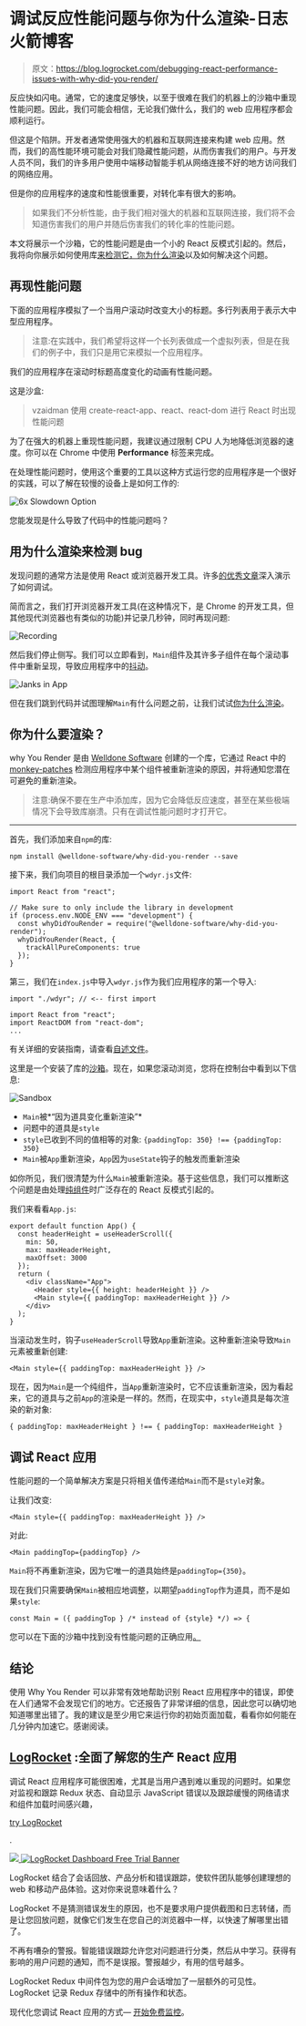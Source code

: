 # 调试反应性能问题与你为什么渲染-日志火箭博客

> 原文：<https://blog.logrocket.com/debugging-react-performance-issues-with-why-did-you-render/>

反应快如闪电。通常，它的速度足够快，以至于很难在我们的机器上的沙箱中重现性能问题。因此，我们可能会相信，无论我们做什么，我们的 web 应用程序都会顺利运行。

但这是个陷阱。开发者通常使用强大的机器和互联网连接来构建 web 应用。然而，我们的高性能环境可能会对我们隐藏性能问题，从而伤害我们的用户。与开发人员不同，我们的许多用户使用中端移动智能手机从网络连接不好的地方访问我们的网络应用。

但是你的应用程序的速度和性能很重要，对转化率有很大的影响。

> 如果我们不分析性能，由于我们相对强大的机器和互联网连接，我们将不会知道伤害我们的用户并随后伤害我们的转化率的性能问题。

本文将展示一个沙箱，它的性能问题是由一个小的 React 反模式引起的。然后，我将向你展示如何使用库[来检测它，你为什么渲染](https://github.com/welldone-software/why-did-you-render)以及如何解决这个问题。

## 再现性能问题

下面的应用程序模拟了一个当用户滚动时改变大小的标题。多行列表用于表示大中型应用程序。

> 注意:在实践中，我们希望将这样一个长列表做成一个虚拟列表，但是在我们的例子中，我们只是用它来模拟一个应用程序。

我们的应用程序在滚动时标题高度变化的动画有性能问题。

这是沙盒:

> vzaidman 使用 create-react-app、react、react-dom 进行 React 时出现性能问题

为了在强大的机器上重现性能问题，我建议通过限制 CPU 人为地降低浏览器的速度。你可以在 Chrome 中使用 **Performance** 标签来完成。

在处理性能问题时，使用这个重要的工具以这种方式运行您的应用程序是一个很好的实践，可以了解在较慢的设备上是如何工作的:

![6x Slowdown Option](img/9316492f3a68fad1355b83e9b992c69c.png)

您能发现是什么导致了代码中的性能问题吗？

## 用为什么渲染来检测 bug

发现问题的通常方法是使用 React 或浏览器开发工具。许多[的优秀文章](https://blog.logrocket.com/death-by-a-thousand-cuts-a-checklist-for-eliminating-common-react-performance-issues/)深入演示了如何调试。

简而言之，我们打开浏览器开发工具(在这种情况下，是 Chrome 的开发工具，但其他现代浏览器也有类似的功能)并记录几秒钟，同时再现问题:

![Recording](img/4915179855b1e89fddde7e7f59a323c5.png)

然后我们停止侧写。我们可以立即看到，`Main`组件及其许多子组件在每个滚动事件中重新呈现，导致应用程序中的[抖动](https://developers.google.com/web/fundamentals/performance/rendering#60fps_and_device_refresh_rates)。

![Janks in App](img/cb55d9475e9fe8a5bd20bc313f639baf.png)

但在我们跳到代码并试图理解`Main`有什么问题之前，让我们试试[你为什么渲染](https://github.com/welldone-software/why-did-you-render)。

## 你为什么要渲染？

why You Render 是由 [Welldone Software](https://github.com/welldone-software) 创建的一个库，它通过 React 中的 [monkey-patches](https://en.wikipedia.org/wiki/Monkey_patch) 检测应用程序中某个组件被重新渲染的原因，并将通知您潜在可避免的重新渲染。

> 注意:确保不要在生产中添加库，因为它会降低反应速度，甚至在某些极端情况下会导致库崩溃。只有在调试性能问题时才打开它。

* * *

首先，我们添加来自`npm`的库:

```
npm install @welldone-software/why-did-you-render --save

```

接下来，我们向项目的根目录添加一个`wdyr.js`文件:

```
import React from "react";

// Make sure to only include the library in development
if (process.env.NODE_ENV === "development") {
  const whyDidYouRender = require("@welldone-software/why-did-you-render");
  whyDidYouRender(React, {
    trackAllPureComponents: true
  });
}

```

第三，我们在`index.js`中导入`wdyr.js`作为我们应用程序的第一个导入:

```
import "./wdyr"; // <-- first import

import React from "react";
import ReactDOM from "react-dom";
...

```

有关详细的安装指南，请查看[自述文件](https://github.com/welldone-software/why-did-you-render#setup)。

这里是一个安装了库的[沙箱](https://codesandbox.io/s/performance-issue-in-react-detected-with-why-did-you-render-offn3?fontsize=14&hidenavigation=1&theme=dark)。现在，如果您滚动浏览，您将在控制台中看到以下信息:

![Sandbox](img/f36ac75b455587c2d7a71cf151f78f49.png)

*   `Main`被*“因为道具变化重新渲染”*
*   问题中的道具是`style`
*   `style`已收到不同的值相等的对象:
    `{paddingTop: 350} !== {paddingTop: 350}`
*   `Main`被`App`重新渲染，`App`因为`useState`钩子的触发而重新渲染

如你所见，我们很清楚为什么`Main`被重新渲染。基于这些信息，我们可以推断这个问题是由处理[纯组件](https://reactjs.org/docs/react-api.html#reactmemo)时广泛存在的 React 反模式引起的。

我们来看看`App.js`:

```
export default function App() {
  const headerHeight = useHeaderScroll({
    min: 50,
    max: maxHeaderHeight,
    maxOffset: 3000
  });
  return (
    <div className="App">
      <Header style={{ height: headerHeight }} />
      <Main style={{ paddingTop: maxHeaderHeight }} />
    </div>
  );
}

```

当滚动发生时，钩子`useHeaderScroll`导致`App`重新渲染。这种重新渲染导致`Main`元素被重新创建:

```
<Main style={{ paddingTop: maxHeaderHeight }} />

```

现在，因为`Main`是一个纯组件，当`App`重新渲染时，它不应该重新渲染，因为看起来，它的道具与之前`App`的渲染是一样的。然而，在现实中，`style`道具是每次渲染的新对象:

```
{ paddingTop: maxHeaderHeight } !== { paddingTop: maxHeaderHeight }

```

## 调试 React 应用

性能问题的一个简单解决方案是只将相关值传递给`Main`而不是`style`对象。

让我们改变:

```
<Main style={{ paddingTop: maxHeaderHeight }} />

```

对此:

```
<Main paddingTop={paddingTop} />

```

`Main`将不再重新渲染，因为它唯一的道具始终是`paddingTop={350}`。

现在我们只需要确保`Main`被相应地调整，以期望`paddingTop`作为道具，而不是如果`style`:

```
const Main = ({ paddingTop } /* instead of {style} */) => {

```

您可以在下面的沙箱中找到没有性能问题的正确应用[。](https://codesandbox.io/s/performance-issue-in-react-solved-onucd)

## 结论

使用 Why You Render 可以非常有效地帮助识别 React 应用程序中的错误，即使在人们通常不会发现它们的地方。它还报告了非常详细的信息，因此您可以确切地知道哪里出错了。我的建议是至少用它来运行你的初始页面加载，看看你如何能在几分钟内加速它。感谢阅读。

## [LogRocket](https://lp.logrocket.com/blg/react-signup-general) :全面了解您的生产 React 应用

调试 React 应用程序可能很困难，尤其是当用户遇到难以重现的问题时。如果您对监视和跟踪 Redux 状态、自动显示 JavaScript 错误以及跟踪缓慢的网络请求和组件加载时间感兴趣，

[try LogRocket](https://lp.logrocket.com/blg/react-signup-general)

.

[![](img/f300c244a1a1cf916df8b4cb02bec6c6.png) ](https://lp.logrocket.com/blg/react-signup-general) [![LogRocket Dashboard Free Trial Banner](img/d6f5a5dd739296c1dd7aab3d5e77eeb9.png)](https://lp.logrocket.com/blg/react-signup-general) 

LogRocket 结合了会话回放、产品分析和错误跟踪，使软件团队能够创建理想的 web 和移动产品体验。这对你来说意味着什么？

LogRocket 不是猜测错误发生的原因，也不是要求用户提供截图和日志转储，而是让您回放问题，就像它们发生在您自己的浏览器中一样，以快速了解哪里出错了。

不再有嘈杂的警报。智能错误跟踪允许您对问题进行分类，然后从中学习。获得有影响的用户问题的通知，而不是误报。警报越少，有用的信号越多。

LogRocket Redux 中间件包为您的用户会话增加了一层额外的可见性。LogRocket 记录 Redux 存储中的所有操作和状态。

现代化您调试 React 应用的方式— [开始免费监控](https://lp.logrocket.com/blg/react-signup-general)。
